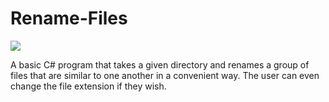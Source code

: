 # Rename-Files

<img src="./Rename_Files/src/images" />

A basic C# program that takes a given directory and renames a group of files that are similar to one another in a convenient way. The user can even change the file extension if they wish.